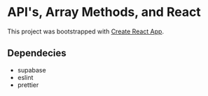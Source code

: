 # API's, Array Methods, and React

This project was bootstrapped with [Create React App](https://github.com/facebook/create-react-app).

## Dependecies

- supabase
- eslint
- prettier
